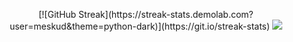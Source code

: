 
<p align="center">
[![GitHub Streak](https://streak-stats.demolab.com?user=meskud&theme=python-dark)](https://git.io/streak-stats)
<a href="https://wakatime.com"><img src="https://wakatime.com/share/@47ff0555-b99f-4909-8bf1-4ee666f58bad/91d00739-8aa7-4952-bc0d-e897797ae912.png" /></a>
</p>
